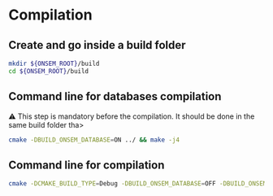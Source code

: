 # Compilation



## Create and go inside a build folder

```bash
mkdir ${ONSEM_ROOT}/build
cd ${ONSEM_ROOT}/build
```


## Command line for databases compilation

:warning: This step is mandatory before the compilation. It should be done in the same build folder tha>

```bash
cmake -DBUILD_ONSEM_DATABASE=ON ../ && make -j4
```


## Command line for compilation

```bash
cmake -DCMAKE_BUILD_TYPE=Debug -DBUILD_ONSEM_DATABASE=OFF -DBUILD_ONSEM_TESTS=ON -DBUILD_DB_GENERATOR_PREPROCESSING=ON ../ && make -j4
```


